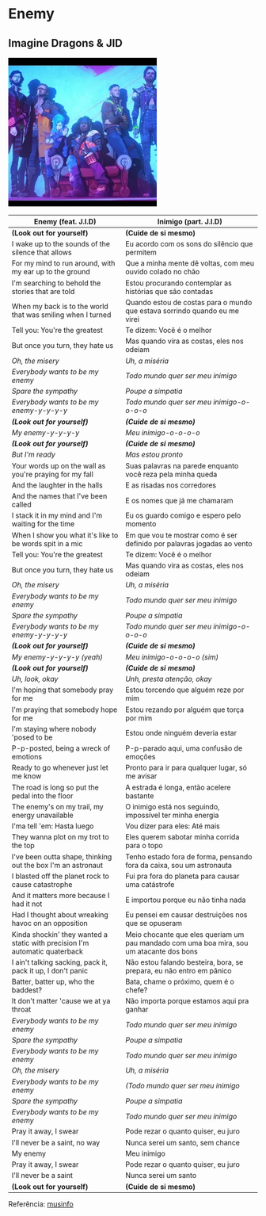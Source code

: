 # Enemy
## Imagine Dragons & JID

![music](imag.png)

| Enemy (feat. J.I.D)  | Inimigo (part. J.I.D)   |
| ------- | -------- |
|**(Look out for yourself)**|**(Cuide de si mesmo)**|
|I wake up to the sounds of the silence that allows|Eu acordo com os sons do silêncio que permitem|
|For my mind to run around, with my ear up to the ground|Que a minha mente dê voltas, com meu ouvido colado no chão|
|I'm searching to behold the stories that are told|Estou procurando contemplar as histórias que são contadas|
|When my back is to the world that was smiling when I turned|Quando estou de costas para o mundo que estava sorrindo quando eu me virei|
|Tell you: You're the greatest|Te dizem: Você é o melhor|
|But once you turn, they hate us|Mas quando vira as costas, eles nos odeiam|
|*Oh, the misery*|*Uh, a miséria*|
|*Everybody wants to be my enemy*|*Todo mundo quer ser meu inimigo*|
|*Spare the sympathy*|*Poupe a simpatia*|
|*Everybody wants to be my enemy-y-y-y-y*|*Todo mundo quer ser meu inimigo-o-o-o-o*|
|***(Look out for yourself)***|***(Cuide de si mesmo)***|
|*My enemy-y-y-y-y*|*Meu inimigo-o-o-o-o*|
|***(Look out for yourself)***|***(Cuide de si mesmo)***|
|*But I'm ready*|*Mas estou pronto*|
|Your words up on the wall as you'rе praying for my fall|Suas palavras na parede enquanto você reza pela minha queda|
|And the laughter in thе halls|E as risadas nos corredores|
|And the names that I've been called|E os nomes que já me chamaram|
|I stack it in my mind and I'm waiting for the time|Eu os guardo comigo e espero pelo momento|
|When I show you what it's like to be words spit in a mic|Em que vou te mostrar como é ser definido por palavras jogadas ao vento|
|Tell you: You're the greatest|Te dizem: Você é o melhor|
|But once you turn, they hate us|Mas quando vira as costas, eles nos odeiam|
|*Oh, the misery*|*Uh, a miséria*|
|*Everybody wants to be my enemy*|*Todo mundo quer ser meu inimigo*|
|*Spare the sympathy*|*Poupe a simpatia*|
|*Everybody wants to be my enemy-y-y-y-y*|*Todo mundo quer ser meu inimigo-o-o-o-o*|
|***(Look out for yourself)***|***(Cuide de si mesmo)***|
|*My enemy-y-y-y-y (yeah)*|*Meu inimigo-o-o-o-o (sim)*|
|***(Look out for yourself)***|***(Cuide de si mesmo)***|
|*Uh, look, okay*|*Unh, presta atenção, okay*|
|I'm hoping that somebody pray for me|Estou torcendo que alguém reze por mim|
|I'm praying that somebody hope for me|Estou rezando por alguém que torça por mim|
|I'm staying where nobody 'posed to be|Estou onde ninguém deveria estar|
|P-p-posted, being a wreck of emotions|P-p-parado aqui, uma confusão de emoções|
|Ready to go whenever just let me know|Pronto para ir para qualquer lugar, só me avisar|
|The road is long so put the pedal into the floor|A estrada é longa, então acelere bastante|
|The enemy's on my trail, my energy unavailable|O inimigo está nos seguindo, impossível ter minha energia|
|I'ma tell 'em: Hasta luego|Vou dizer para eles: Até mais|
|They wanna plot on my trot to the top|Eles querem sabotar minha corrida para o topo|
|I've been outta shape, thinking out the box I'm an astronaut|Tenho estado fora de forma, pensando fora da caixa, sou um astronauta|
|I blasted off the planet rock to cause catastrophe|Fui pra fora do planeta para causar uma catástrofe|
|And it matters more because I had it not|E importou porque eu não tinha nada|
|Had I thought about wreaking havoc on an opposition|Eu pensei em causar destruições nos que se opuseram|
|Kinda shockin' they wanted a static with precision I'm automatic quaterback|Meio chocante que eles queriam um pau mandado com uma boa mira, sou um atacante dos bons|
|I ain't talking sacking, pack it, pack it up, I don't panic|Não estou falando besteira, bora, se prepara, eu não entro em pânico|
|Batter, batter up, who the baddest?|Bata, chame o próximo, quem é o chefe?|
|It don't matter 'cause we at ya throat|Não importa porque estamos aqui pra ganhar|
|*Everybody wants to be my enemy*|*Todo mundo quer ser meu inimigo*|
|*Spare the sympathy*|*Poupe a simpatia*|
|*Everybody wants to be my enemy*|*Todo mundo quer ser meu inimigo*|
|*Oh, the misery*|*Uh, a miséria*|
|*Everybody wants to be my enemy*|*(Todo mundo quer ser meu inimigo*|
|*Spare the sympathy*|*Poupe a simpatia*|
|*Everybody wants to be my enemy*|*Todo mundo quer ser meu inimigo*|
|Pray it away, I swear|Pode rezar o quanto quiser, eu juro|
|I'll never be a saint, no way|Nunca serei um santo, sem chance|
|My enemy|Meu inimigo|
|Pray it away, I swear|Pode rezar o quanto quiser, eu juro|
|I'll never be a saint|Nunca serei um santo|
|**(Look out for yourself)**|**(Cuide de si mesmo)**|

Referência:  [musinfo](https://pt.musinfo.net/lyrics/imagine-dragons/enemy)





